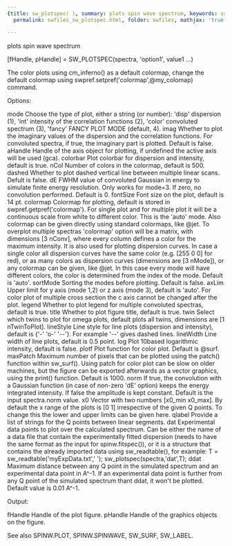 ```yaml
---
{title: sw_plotspec( ), summary: plots spin wave spectrum, keywords: sample, sidebar: sw_sidebar,
  permalink: swfiles_sw_plotspec.html, folder: swfiles, mathjax: 'true'}

---
```

plots spin wave spectrum
 
[fHandle, pHandle] = SW_PLOTSPEC(spectra, 'option1', value1 ...)
 
The color plots using cm_inferno() as a default colormap, change the
default colormap using swpref.setpref('colormap',@my_colomap) command.
 
Options:
 
mode      Choose the type of plot, either a string (or number):
              'disp'  dispersion (1),
              'int'   intensity of the correlation functions (2),
              'color' convoluted spectrum (3),
              'fancy' FANCY PLOT MODE (default, 4).
imag      Whether to plot the imaginary values of the dispersion
          and the correlation functions. For convoluted spectra, if true,
          the imaginary part is plotted. Default is false.
aHandle   Handle of the axis object for plotting, if undefined the
          active axis will be used (gca).
colorbar  Plot colorbar for dispersion and intensity, default is true.
nCol      Number of colors in the colormap, default is 500.
dashed    Whether to plot dashed vertical line between multiple linear
          scans. Defult is false.
dE        FWHM value of convoluted Gaussian in energy to simulate finite
          energy resolution. Only works for mode=3. If zero, no
          convolution performed. Default is 0.
fontSize  Font size on the plot, default is 14 pt.
colormap  Colormap for plotting, default is stored in 
          swpref.getpref('colormap'). For single plot and for multiple
          plot it will be a continuous scale from white to different
          color. This is the 'auto' mode. Also colormap can be given
          directly using standard colormaps, like @jet. To overplot
          multiple spectras 'colormap' option will be a matrix, with
          dimensions [3 nConv], where every column defines a color for
          the maximum intensity. It is also used for plotting dispersion
          curves. In case a single color all dispersion curves have the
          same color (e.g. [255 0 0] for red), or as many colors as
          dispersion curves (dimensions are [3 nMode]), or any colormap
          can be given, like @jet. In this case every mode will have
          different colors, the color is determined from the index of the
          mode. Default is 'auto'.
sortMode  Sorting the modes before plotting. Default is false.
axLim     Upper limit for y axis (mode 1,2) or z axis (mode 3), default
          is 'auto'. For color plot of multiple cross section the c axis
          cannot be changed after the plot.
legend    Whether to plot legend for multiple convoluted spectras,
          default is true.
title     Whether to plot figure title, default is true.
twin      Select which twins to plot for omega plots, default plots all
          twins, dimensions are [1 nTwinToPlot].
lineStyle Line style for line plots (dispersion and intensity), default
          is {'-' 'o-' '--'}. For example '--' gives dashed lines.
lineWidth Line width of line plots, default is 0.5 point.
log       Plot 10based logarithmic intensity, default is false.
plotf     Plot function for color plot. Default is @surf.
maxPatch  Maximum number of pixels that can be plotted using the patch()
          function within sw_surf(). Using patch for color plot can be
          slow on older machines, but the figure can be exported
          afterwards as a vector graphics, using the print() function.
          Default is 1000.
norm      If true, the convolution with a Gaussian function (in case of
          non-zero 'dE' option) keeps the energy integrated intensity. If
          false the amplitude is kept constant. Default is the input
          spectra.norm value.
x0        Vector with two numbers [x0_min x0_max]. By default the x range
          of the plots is [0 1] irrespective of the given Q points. To
          change this the lower and upper limits can be given here.
qlabel    Provide a list of strings for the Q points between linear
          segments.
dat       Experimental data points to plot over the calculated spectrum.
          Can be either the name of a data file that contain the
          experimentally fitted dispersion (needs to have the same format
          as the input for spinw.fitspec()), or it is a structure that
          contains the already imported data using sw_readtable(), for
          example:
              T = sw_readtable('myExpData.txt','	');
              sw_plotspec(spectra,'dat',T);
ddat      Maximum distance between any Q point in the simulated spectrum
          and an experimental data point in A^-1. If an experimental data
          point is further from any Q point of the simulated spectrum
          thant ddat, it won't be plotted. Default value is 0.01 A^-1.
 
Output:
 
fHandle   Handle of the plot figure.
pHandle   Handle of the graphics objects on the figure.
 
See also SPINW.PLOT, SPINW.SPINWAVE, SW_SURF, SW_LABEL.
 
